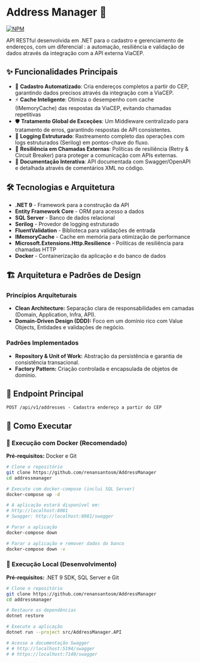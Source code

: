 # Address Manager 📍
[![NPM](https://img.shields.io/npm/l/react)](https://github.com/renansantosm/AddressManager/blob/master/LICENSE) 

API RESTful desenvolvida em .NET para o cadastro e gerenciamento de endereços, com um diferencial : a automação, resiliência e validação de dados através da integração com a API externa ViaCEP.

## ✨ Funcionalidades Principais
* 🔎 **Cadastro Automatizado**: Cria endereços completos a partir do CEP, garantindo dados precisos através da integração com a ViaCEP.
* ⚡ **Cache Inteligente**: Otimiza o desempenho com cache (IMemoryCache) das respostas da ViaCEP, evitando chamadas repetitivas
* 🛡️ **Tratamento Global de Exceções**: Um Middleware centralizado para tratamento de erros, garantindo respostas de API consistentes.
* 🔎 **Logging Estruturado**: Rastreamento completo das operações com logs estruturados (Serilog) em pontos-chave do fluxo.
* 🔄 **Resiliência em Chamadas Externas**: Políticas de resiliência (Retry & Circuit Breaker) para proteger a comunicação com APIs externas.
* 📖 **Documentação Interativa**: API documentada com Swagger/OpenAPI e detalhada através de comentários XML no código.

## 🛠️ Tecnologias e Arquitetura
* **.NET 9** - Framework para a construção da API
* **Entity Framework Core** - ORM para acesso a dados
* **SQL Server** - Banco de dados relacional
* **Serilog** - Provedor de logging estruturado
* **FluentValidation** - Biblioteca para validações de entrada
* **IMemoryCache** - Cache em memória para otimização de performance
* **Microsoft.Extensions.Http.Resilience** - Políticas de resiliência para chamadas HTTP
* **Docker** - Containerização da aplicação e do banco de dados

## 🏗️ Arquitetura e Padrões de Design

### Princípios Arquiteturais
- **Clean Architecture:** Separação clara de responsabilidades em camadas (Domain, Application, Infra, API).
- **Domain-Driven Design (DDD):** Foco em um domínio rico com Value Objects, Entidades e validações de negócio.

### Padrões Implementados
- **Repository & Unit of Work:** Abstração da persistência e garantia de consistência transacional.
- **Factory Pattern:** Criação controlada e encapsulada de objetos de domínio.

## 🔗 Endpoint Principal
```
POST /api/v1/addresses - Cadastra endereço a partir do CEP
```

## 🚀 Como Executar

### 🐳 Execução com Docker (Recomendado)
**Pré-requisitos:** Docker e Git

```bash
# Clone o repositório
git clone https://github.com/renansantosm/AddressManager
cd addressmanager

# Execute com docker-compose (inclui SQL Server)
docker-compose up -d

# A aplicação estará disponível em:
# http://localhost:8081
# Swagger: http://localhost:8081/swagger

# Parar a aplicação
docker-compose down

# Parar a aplicação e remover dados do banco
docker-compose down -v
```

### 🔧 Execução Local (Desenvolvimento)
**Pré-requisitos:** .NET 9 SDK, SQL Server e Git

```bash
# Clone o repositório
git clone https://github.com/renansantosm/AddressManager
cd addressmanager

# Restaure as dependências
dotnet restore

# Execute a aplicação
dotnet run --project src/AddressManager.API

# Acesse a documentação Swagger
# # http://localhost:5194/swagger
# # https://localhost:7140/swagger
```
